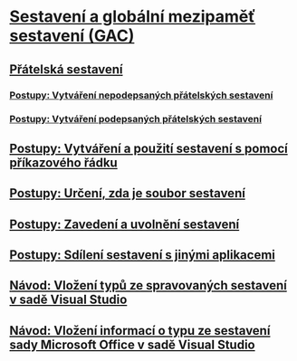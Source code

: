 # [Sestavení a globální mezipaměť sestavení (GAC)](index.md)
## [Přátelská sestavení](friend-assemblies.md)
### [Postupy: Vytváření nepodepsaných přátelských sestavení](how-to-create-unsigned-friend-assemblies.md)
### [Postupy: Vytváření podepsaných přátelských sestavení](how-to-create-signed-friend-assemblies.md)
## [Postupy: Vytváření a použití sestavení s pomocí příkazového řádku](how-to-create-and-use-assemblies-using-the-command-line.md)
## [Postupy: Určení, zda je soubor sestavení](how-to-determine-if-a-file-is-an-assembly.md)
## [Postupy: Zavedení a uvolnění sestavení](how-to-load-and-unload-assemblies.md)
## [Postupy: Sdílení sestavení s jinými aplikacemi](how-to-share-an-assembly-with-other-applications.md)
## [Návod: Vložení typů ze spravovaných sestavení v sadě Visual Studio](walkthrough-embedding-types-from-managed-assemblies-in-visual-studio.md)
## [Návod: Vložení informací o typu ze sestavení sady Microsoft Office v sadě Visual Studio](walkthrough-embedding-type-information-from-microsoft-office-assemblies.md)
